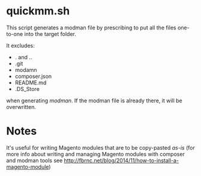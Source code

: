 # quickmm.sh

This script generates a modman file by prescribing to put all the files one-to-one into the target folder.

It excludes:

* . and ..
* .git
* modamn
* composer.json
* README.md
* .DS_Store

when generating *modman*. If the modman file is already there, it will be overwritten.

# Notes

It's useful for writing Magento modules that are to be copy-pasted _as-is_ (for more info about writing and managing Magento modules with composer and modman tools see http://fbrnc.net/blog/2014/11/how-to-install-a-magento-module)
